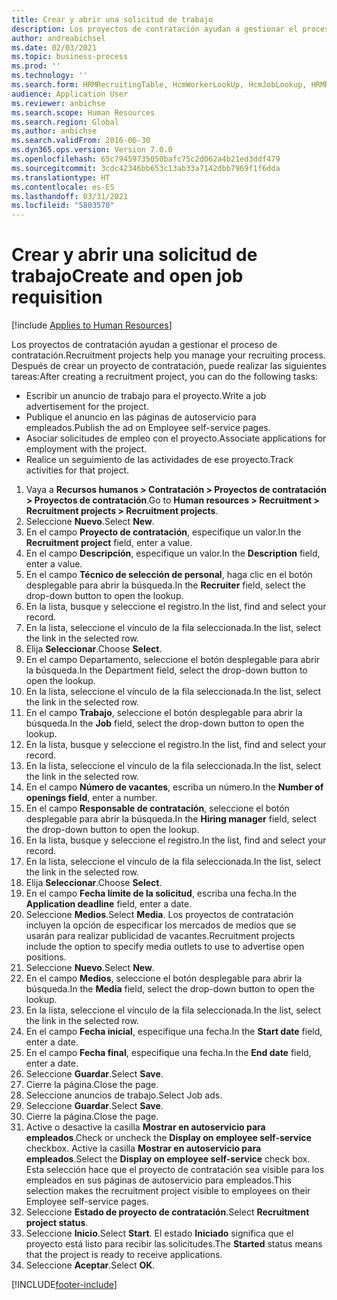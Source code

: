 ```yaml
---
title: Crear y abrir una solicitud de trabajo
description: Los proyectos de contratación ayudan a gestionar el proceso de contratación.
author: andreabichsel
ms.date: 02/03/2021
ms.topic: business-process
ms.prod: ''
ms.technology: ''
ms.search.form: HRMRecruitingTable, HcmWorkerLookUp, HcmJobLookup, HRMRecruitingMedia, HRMRecruitingJobAd, HcmPersonnelManagementWorkspace
audience: Application User
ms.reviewer: anbichse
ms.search.scope: Human Resources
ms.search.region: Global
ms.author: anbichse
ms.search.validFrom: 2016-06-30
ms.dyn365.ops.version: Version 7.0.0
ms.openlocfilehash: 65c79459735050bafc75c2d062a4b21ed3ddf479
ms.sourcegitcommit: 3cdc42346bb653c13ab33a7142dbb7969f1f6dda
ms.translationtype: HT
ms.contentlocale: es-ES
ms.lasthandoff: 03/31/2021
ms.locfileid: "5803570"
---
```

# <a name="create-and-open-job-requisition"></a><span data-ttu-id="53302-103">Crear y abrir una solicitud de trabajo</span><span class="sxs-lookup"><span data-stu-id="53302-103">Create and open job requisition</span></span>

[!include [Applies to Human Resources](../includes/applies-to-hr.md)]

<span data-ttu-id="53302-104">Los proyectos de contratación ayudan a gestionar el proceso de contratación.</span><span class="sxs-lookup"><span data-stu-id="53302-104">Recruitment projects help you manage your recruiting process.</span></span> <span data-ttu-id="53302-105">Después de crear un proyecto de contratación, puede realizar las siguientes tareas:</span><span class="sxs-lookup"><span data-stu-id="53302-105">After creating a recruitment project, you can do the following tasks:</span></span>

- <span data-ttu-id="53302-106">Escribir un anuncio de trabajo para el proyecto.</span><span class="sxs-lookup"><span data-stu-id="53302-106">Write a job advertisement for the project.</span></span>
- <span data-ttu-id="53302-107">Publique el anuncio en las páginas de autoservicio para empleados.</span><span class="sxs-lookup"><span data-stu-id="53302-107">Publish the ad on Employee self-service pages.</span></span>
- <span data-ttu-id="53302-108">Asociar solicitudes de empleo con el proyecto.</span><span class="sxs-lookup"><span data-stu-id="53302-108">Associate applications for employment with the project.</span></span>
- <span data-ttu-id="53302-109">Realice un seguimiento de las actividades de ese proyecto.</span><span class="sxs-lookup"><span data-stu-id="53302-109">Track activities for that project.</span></span> 

1. <span data-ttu-id="53302-110">Vaya a **Recursos humanos > Contratación > Proyectos de contratación > Proyectos de contratación**.</span><span class="sxs-lookup"><span data-stu-id="53302-110">Go to **Human resources > Recruitment > Recruitment projects > Recruitment projects**.</span></span>
2. <span data-ttu-id="53302-111">Seleccione **Nuevo**.</span><span class="sxs-lookup"><span data-stu-id="53302-111">Select **New**.</span></span>
3. <span data-ttu-id="53302-112">En el campo **Proyecto de contratación**, especifique un valor.</span><span class="sxs-lookup"><span data-stu-id="53302-112">In the **Recruitment project** field, enter a value.</span></span>
4. <span data-ttu-id="53302-113">En el campo **Descripción**, especifique un valor.</span><span class="sxs-lookup"><span data-stu-id="53302-113">In the **Description** field, enter a value.</span></span>
5. <span data-ttu-id="53302-114">En el campo **Técnico de selección de personal**, haga clic en el botón desplegable para abrir la búsqueda.</span><span class="sxs-lookup"><span data-stu-id="53302-114">In the **Recruiter** field, select the drop-down button to open the lookup.</span></span>
6. <span data-ttu-id="53302-115">En la lista, busque y seleccione el registro.</span><span class="sxs-lookup"><span data-stu-id="53302-115">In the list, find and select your record.</span></span>
7. <span data-ttu-id="53302-116">En la lista, seleccione el vínculo de la fila seleccionada.</span><span class="sxs-lookup"><span data-stu-id="53302-116">In the list, select the link in the selected row.</span></span>
8. <span data-ttu-id="53302-117">Elija **Seleccionar**.</span><span class="sxs-lookup"><span data-stu-id="53302-117">Choose **Select**.</span></span>
9. <span data-ttu-id="53302-118">En el campo Departamento, seleccione el botón desplegable para abrir la búsqueda.</span><span class="sxs-lookup"><span data-stu-id="53302-118">In the Department field, select the drop-down button to open the lookup.</span></span>
10. <span data-ttu-id="53302-119">En la lista, seleccione el vínculo de la fila seleccionada.</span><span class="sxs-lookup"><span data-stu-id="53302-119">In the list, select the link in the selected row.</span></span>
11. <span data-ttu-id="53302-120">En el campo **Trabajo**, seleccione el botón desplegable para abrir la búsqueda.</span><span class="sxs-lookup"><span data-stu-id="53302-120">In the **Job** field, select the drop-down button to open the lookup.</span></span>
12. <span data-ttu-id="53302-121">En la lista, busque y seleccione el registro.</span><span class="sxs-lookup"><span data-stu-id="53302-121">In the list, find and select your record.</span></span>
13. <span data-ttu-id="53302-122">En la lista, seleccione el vínculo de la fila seleccionada.</span><span class="sxs-lookup"><span data-stu-id="53302-122">In the list, select the link in the selected row.</span></span>
14. <span data-ttu-id="53302-123">En el campo **Número de vacantes**, escriba un número.</span><span class="sxs-lookup"><span data-stu-id="53302-123">In the **Number of openings field**, enter a number.</span></span>
15. <span data-ttu-id="53302-124">En el campo **Responsable de contratación**, seleccione el botón desplegable para abrir la búsqueda.</span><span class="sxs-lookup"><span data-stu-id="53302-124">In the **Hiring manager** field, select the drop-down button to open the lookup.</span></span>
16. <span data-ttu-id="53302-125">En la lista, busque y seleccione el registro.</span><span class="sxs-lookup"><span data-stu-id="53302-125">In the list, find and select your record.</span></span>
17. <span data-ttu-id="53302-126">En la lista, seleccione el vínculo de la fila seleccionada.</span><span class="sxs-lookup"><span data-stu-id="53302-126">In the list, select the link in the selected row.</span></span>
18. <span data-ttu-id="53302-127">Elija **Seleccionar**.</span><span class="sxs-lookup"><span data-stu-id="53302-127">Choose **Select**.</span></span>
19. <span data-ttu-id="53302-128">En el campo **Fecha límite de la solicitud**, escriba una fecha.</span><span class="sxs-lookup"><span data-stu-id="53302-128">In the **Application deadline** field, enter a date.</span></span>
20. <span data-ttu-id="53302-129">Seleccione **Medios**.</span><span class="sxs-lookup"><span data-stu-id="53302-129">Select **Media**.</span></span> <span data-ttu-id="53302-130">Los proyectos de contratación incluyen la opción de especificar los mercados de medios que se usarán para realizar publicidad de vacantes.</span><span class="sxs-lookup"><span data-stu-id="53302-130">Recruitment projects include the option to specify media outlets to use to advertise open positions.</span></span>  
21. <span data-ttu-id="53302-131">Seleccione **Nuevo**.</span><span class="sxs-lookup"><span data-stu-id="53302-131">Select **New**.</span></span>
22. <span data-ttu-id="53302-132">En el campo **Medios**, seleccione el botón desplegable para abrir la búsqueda.</span><span class="sxs-lookup"><span data-stu-id="53302-132">In the **Media** field, select the drop-down button to open the lookup.</span></span>
23. <span data-ttu-id="53302-133">En la lista, seleccione el vínculo de la fila seleccionada.</span><span class="sxs-lookup"><span data-stu-id="53302-133">In the list, select the link in the selected row.</span></span>
24. <span data-ttu-id="53302-134">En el campo **Fecha inicial**, especifique una fecha.</span><span class="sxs-lookup"><span data-stu-id="53302-134">In the **Start date** field, enter a date.</span></span>
25. <span data-ttu-id="53302-135">En el campo **Fecha final**, especifique una fecha.</span><span class="sxs-lookup"><span data-stu-id="53302-135">In the **End date** field, enter a date.</span></span>
26. <span data-ttu-id="53302-136">Seleccione **Guardar**.</span><span class="sxs-lookup"><span data-stu-id="53302-136">Select **Save**.</span></span>
27. <span data-ttu-id="53302-137">Cierre la página.</span><span class="sxs-lookup"><span data-stu-id="53302-137">Close the page.</span></span>
28. <span data-ttu-id="53302-138">Seleccione anuncios de trabajo.</span><span class="sxs-lookup"><span data-stu-id="53302-138">Select Job ads.</span></span>
29. <span data-ttu-id="53302-139">Seleccione **Guardar**.</span><span class="sxs-lookup"><span data-stu-id="53302-139">Select **Save**.</span></span>
30. <span data-ttu-id="53302-140">Cierre la página.</span><span class="sxs-lookup"><span data-stu-id="53302-140">Close the page.</span></span>
31. <span data-ttu-id="53302-141">Active o desactive la casilla **Mostrar en autoservicio para empleados**.</span><span class="sxs-lookup"><span data-stu-id="53302-141">Check or uncheck the **Display on employee self-service** checkbox.</span></span> <span data-ttu-id="53302-142">Active la casilla **Mostrar en autoservicio para empleados**.</span><span class="sxs-lookup"><span data-stu-id="53302-142">Select the **Display on employee self-service** check box.</span></span> <span data-ttu-id="53302-143">Esta selección hace que el proyecto de contratación sea visible para los empleados en sus páginas de autoservicio para empleados.</span><span class="sxs-lookup"><span data-stu-id="53302-143">This selection makes the recruitment project visible to employees on their Employee self-service pages.</span></span>
32. <span data-ttu-id="53302-144">Seleccione **Estado de proyecto de contratación**.</span><span class="sxs-lookup"><span data-stu-id="53302-144">Select **Recruitment project status**.</span></span>
33. <span data-ttu-id="53302-145">Seleccione **Inicio**.</span><span class="sxs-lookup"><span data-stu-id="53302-145">Select **Start**.</span></span> <span data-ttu-id="53302-146">El estado **Iniciado** significa que el proyecto está listo para recibir las solicitudes.</span><span class="sxs-lookup"><span data-stu-id="53302-146">The **Started** status means that the project is ready to receive applications.</span></span>  
34. <span data-ttu-id="53302-147">Seleccione **Aceptar**.</span><span class="sxs-lookup"><span data-stu-id="53302-147">Select **OK**.</span></span>

[!INCLUDE[footer-include](../includes/footer-banner.md)]